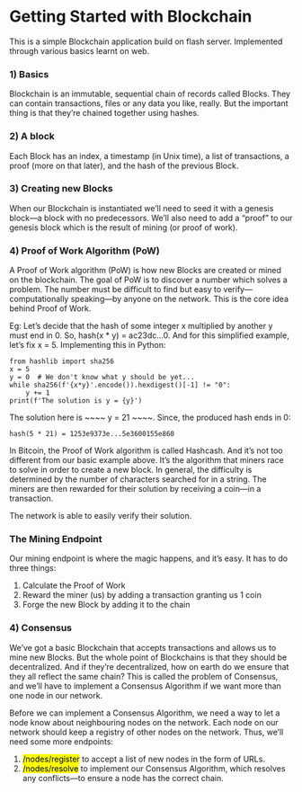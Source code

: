 # Getting Started with Blockchain

This is a simple Blockchain application build on flash server. Implemented through various basics learnt on web.

### 1) Basics
Blockchain is an immutable, sequential chain of records called Blocks. They can contain transactions, files or any data you like, really. But the important thing is that they’re chained together using hashes.

### 2) A block
Each Block has an index, a timestamp (in Unix time), a list of transactions, a proof (more on that later), and the hash of the previous Block.

### 3) Creating new Blocks
When our Blockchain is instantiated we’ll need to seed it with a genesis block—a block with no predecessors. We’ll also need to add a “proof” to our genesis block which is the result of mining (or proof of work). 

### 4) Proof of Work Algorithm (PoW)
A Proof of Work algorithm (PoW) is how new Blocks are created or mined on the blockchain. The goal of PoW is to discover a number which solves a problem. The number must be difficult to find but easy to verify—computationally speaking—by anyone on the network. This is the core idea behind Proof of Work.

Eg: Let’s decide that the hash of some integer x multiplied by another y must end in 0. So, hash(x * y) = ac23dc...0. And for this simplified example, let’s fix x = 5. Implementing this in Python:

~~~~
from hashlib import sha256
x = 5
y = 0  # We don't know what y should be yet...
while sha256(f'{x*y}'.encode()).hexdigest()[-1] != "0":
    y += 1
print(f'The solution is y = {y}')
~~~~

The solution here is ~~~~ y = 21 ~~~~. Since, the produced hash ends in 0:

~~~~
hash(5 * 21) = 1253e9373e...5e3600155e860
~~~~

In Bitcoin, the Proof of Work algorithm is called Hashcash. And it’s not too different from our basic example above. It’s the algorithm that miners race to solve in order to create a new block. In general, the difficulty is determined by the number of characters searched for in a string. The miners are then rewarded for their solution by receiving a coin—in a transaction.

The network is able to easily verify their solution.

### The Mining Endpoint
Our mining endpoint is where the magic happens, and it’s easy. It has to do three things:

1) Calculate the Proof of Work
2) Reward the miner (us) by adding a transaction granting us 1 coin
3) Forge the new Block by adding it to the chain

### 4) Consensus

We’ve got a basic Blockchain that accepts transactions and allows us to mine new Blocks. But the whole point of Blockchains is that they should be decentralized. And if they’re decentralized, how on earth do we ensure that they all reflect the same chain? This is called the problem of Consensus, and we’ll have to implement a Consensus Algorithm if we want more than one node in our network.

Before we can implement a Consensus Algorithm, we need a way to let a node know about neighbouring nodes on the network. Each node on our network should keep a registry of other nodes on the network. Thus, we’ll need some more endpoints:

1) <mark>/nodes/register</mark> to accept a list of new nodes in the form of URLs.
2) <mark>/nodes/resolve</mark> to implement our Consensus Algorithm, which resolves any conflicts—to ensure a node has the correct chain.
